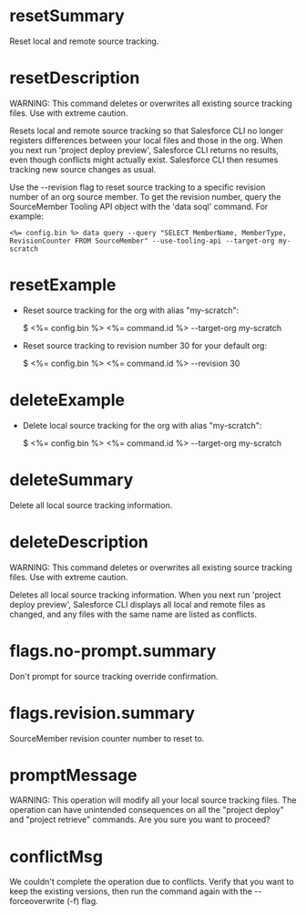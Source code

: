 # resetSummary

Reset local and remote source tracking.

# resetDescription

WARNING: This command deletes or overwrites all existing source tracking files. Use with extreme caution.

Resets local and remote source tracking so that Salesforce CLI no longer registers differences between your local files and those in the org. When you next run 'project deploy preview', Salesforce CLI returns no results, even though conflicts might actually exist. Salesforce CLI then resumes tracking new source changes as usual.

Use the --revision flag to reset source tracking to a specific revision number of an org source member. To get the revision number, query the SourceMember Tooling API object with the 'data soql' command. For example:

    <%= config.bin %> data query --query "SELECT MemberName, MemberType, RevisionCounter FROM SourceMember" --use-tooling-api --target-org my-scratch

# resetExample

- Reset source tracking for the org with alias "my-scratch":

  $ <%= config.bin %> <%= command.id %> --target-org my-scratch

- Reset source tracking to revision number 30 for your default org:

  $ <%= config.bin %> <%= command.id %> --revision 30

# deleteExample

- Delete local source tracking for the org with alias "my-scratch":

  $ <%= config.bin %> <%= command.id %> --target-org my-scratch

# deleteSummary

Delete all local source tracking information.

# deleteDescription

WARNING: This command deletes or overwrites all existing source tracking files. Use with extreme caution.

Deletes all local source tracking information. When you next run 'project deploy preview', Salesforce CLI displays all local and remote files as changed, and any files with the same name are listed as conflicts.

# flags.no-prompt.summary

Don't prompt for source tracking override confirmation.

# flags.revision.summary

SourceMember revision counter number to reset to.

# promptMessage

WARNING: This operation will modify all your local source tracking files. The operation can have unintended consequences on all the "project deploy" and "project retrieve" commands. Are you sure you want to proceed?

# conflictMsg

We couldn't complete the operation due to conflicts. Verify that you want to keep the existing versions, then run the command again with the --forceoverwrite (-f) flag.
